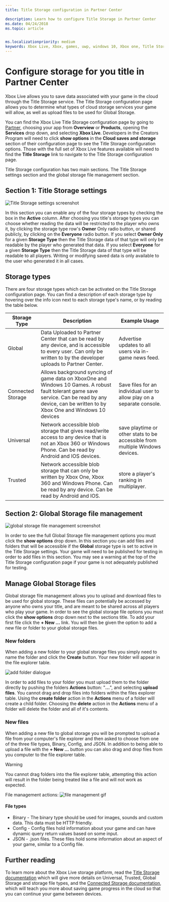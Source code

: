 ```yaml
---
title: Title Storage configuration in Partner Center

description: Learn how to configure Title Storage in Partner Center
ms.date: 04/24/2018
ms.topic: article


ms.localizationpriority: medium
keywords: Xbox Live, Xbox, games, uwp, windows 10, Xbox one, Title Storage, Partner Center
---
```

# Configure storage for you title in Partner Center

Xbox Live allows you to save data associated with your game in the cloud through the Title Storage service. The Title Storage configuration page allows you to determine what types of cloud storage services your game will allow, as well as upload files to be used for Global Storage.

You can find the Xbox Live Title Storage configuration page by going to [Partner](https://partner.microsoft.com/dashboard), choosing your app from **Overview** or **Products**, opening the **Services** drop down, and selecting **Xbox Live**. Developers in the Creators Program will need to click **show options** in the **Cloud saves and storage** section of their configuration page to see the Title Storage configuration options. Those with the full set of Xbox Live features available will need to find the **Title Storage** link to navigate to the Title Storage configuration page.

Title Storage configuration has two main sections. The Title Storage settings section and the global storage file management section.

## Section 1: Title Storage settings

![Title Storage settings screenshot](../../images/dev-center/title-storage/title-storage-settings.JPG)

In this section you can enable any of the four storage types by checking the box in the **Active** column. After choosing you title's storage types you can choose whether reading the data will be restricted to the player who owns it, by clicking the storage type row's **Owner** Only radio button, or shared publicly, by clicking on the **Everyone** radio button. If you select **Owner Only** for a given **Storage Type** then the Title Storage data of that type will only be readable by the player who generated that data. If you select **Everyone** for a given **Storage Type** then the Title Storage data of that type will be readable to all players. Writing or modifying saved data is only available to the user who generated it in all cases.

## Storage types

There are four storage types which can be activated on the Title Storage configuration page. You can find a description of each storage type by hovering over the info icon next to each storage type's name, or by reading the table below.

|Storage Type |Description |Example Usage  |
|---------|---------|---------|
|Global             |Data Uploaded to Partner Center that can be read by any device, and is accessible to every user. Can only be written to by the developer uploads to Partner Center. | Advertise updates to all users via in-game news feed.     |
|Connected Storage  |Allows background syncing of game data on XboxOne and Windows 10 Games. A robust fault tolerant game save service. Can be read by any device, can be written to by Xbox One and Windows 10 devices    | Save files for an individual user to allow play on a separate console.         |
|Universal          |Network accessible blob storage that gives read/write access to any device that is not an Xbox 360 or Windows Phone. Can be read by Android and IOS devices.      | save playtime or other stats to be accessible from multiple Windows devices.        |
|Trusted            |Network accessible blob storage that can only be written by Xbox One, Xbox 360 and Windows Phone. Can be read by any device. Can be read by Android and IOS.     | store a player's ranking in multiplayer.        |

## Section 2: Global Storage file management

![global storage file management screenshot](../../images/dev-center/title-storage/global-storage-file-management.JPG)

In order to see the full Global Storage file management options you must click the **show options** drop down. In this section you can add files and folders that will be accessible if the **Global** storage type is set to active in the Title Storage settings. Your game will need to be published for testing in order to add files in this section. You may see a warning at the top of the Title Storage configuration page if your game is not adequately published for testing.

## Manage Global Storage files

Global storage file management allows you to upload and download files to be used for global storage. These files can potentially be accessed by anyone who owns your title, and are meant to be shared across all players who play your game. In order to see the global storage file options you must click the **show options** drop down next to the sections title. To add your first file click the **+ New ...** link. You will then be given the option to add a new file or folder to your global storage files.

### New folders

When adding a new folder to your global storage files you simply need to name the folder and click the **Create** button. Your new folder will appear in the file explorer table.

![add folder dialogue](../../images/dev-center/title-storage/add-folder-global-storage-filled.JPG)

In order to add files to your folder you must upload them to the folder directly by pushing the folders **Actions** button: "**...**", and selecting **upload files**. You cannot drag and drop files into folders within the files explorer table. Using the **create folder** action in the **Actions** menu of a folder will create a child folder. Choosing the **delete** action in the **Actions** menu of a folder will delete the folder and all of it's contents.

### New files

When adding a new file to global storage you will be prompted to upload a file from your computer's file explorer and then asked to choose from one of the three file types, Binary, Config, and JSON. In addition to being able to upload a file with the **+ New ...** button you can also drag and drop files from you computer to the file explorer table.

> [!WARNING]
> You cannot drag folders into the file explorer table, attempting this action will result in the folder being treated like a file and will not work as expected.

File management actions:
![file management gif](../../images/dev-center/title-storage/global-storage-management.gif)

#### File types

* Binary - The binary type should be used for images, sounds and custom data. This data must be HTTP friendly.
* Config - Config files hold information about your game and can have dynamic query return values based on some input.
* JSON - .json files. These files hold some information about an aspect of your game, similar to a Config file.

## Further reading

To learn more about the Xbox Live storage platform, read the [Title Storage documentation](../../storage-platform/xbox-live-title-storage/xbox-live-title-storage.md) which will give more details on Universal, Trusted, Global Storage and storage file types, and the [Connected Storage documentation](../../storage-platform/connected-storage/connected-storage-overview.md), which will teach you more about saving game progress in the cloud so that you can continue your game between devices.